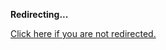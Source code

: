 <!DOCTYPE html>
<html>
<head>
<title>Redirecting...</title>
<link rel="canonical" href="http://home.jle0.com:4111/entry/practical-fun-with-monads-introducing-monadplus.md"/>
<meta http-equiv="content-type" content="text/html; charset=utf-8" />
<meta http-equiv="refresh" content="0; url=#{destination_path}" />
</head>
<body>
  <p><strong>Redirecting...</strong></p>
  <p><a href='http://home.jle0.com:4111/entry/practical-fun-with-monads-introducing-monadplus.md'>Click here if you are not redirected.</a></p>
  <script>
    document.location.href = "http://home.jle0.com:4111/entry/practical-fun-with-monads-introducing-monadplus.md";
  </script>
</body>
</html>
